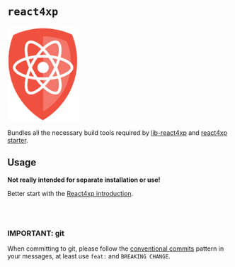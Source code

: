 # `react4xp`

<img src="media/react4xp.svg" alt="React4xp logo" title="React4xp logo" width="160px">

Bundles all the necessary build tools required by [lib-react4xp](https://github.com/enonic/lib-react4xp/) and [react4xp starter](https://market.enonic.com/vendors/enonic/react4xp-starter).

## Usage

**Not really intended for separate installation or use!**

Better start with the [React4xp introduction](https://developer.enonic.com/templates/react4xp).

<br/><br/>

### IMPORTANT: git

When committing to git, please follow the [conventional commits](https://www.conventionalcommits.org/en/v1.0.0-beta.2/)
pattern in your messages, at least use `feat:` and `BREAKING CHANGE`.
